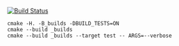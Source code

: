 [![Build Status](https://travis-ci.org/Alifa00/graph001.svg?branch=master)](https://travis-ci.org/Alifa00/graph001)
```
cmake -H. -B_builds -DBUILD_TESTS=ON
cmake --build _builds
cmake --build _builds --target test -- ARGS=--verbose
```
